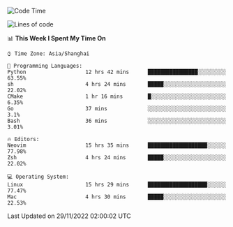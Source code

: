 <!--START_SECTION:waka-->
![Code Time](http://img.shields.io/badge/Code%20Time-1%2C028%20hrs%2052%20mins-blue)

![Lines of code](https://img.shields.io/badge/From%20Hello%20World%20I%27ve%20Written-24%20Thousand%20lines%20of%20code-blue)

📊 **This Week I Spent My Time On** 

```text
⌚︎ Time Zone: Asia/Shanghai

💬 Programming Languages: 
Python                   12 hrs 42 mins      ████████████████░░░░░░░░░   63.55% 
sh                       4 hrs 24 mins       █████░░░░░░░░░░░░░░░░░░░░   22.02% 
CMake                    1 hr 16 mins        █░░░░░░░░░░░░░░░░░░░░░░░░   6.35% 
Go                       37 mins             ░░░░░░░░░░░░░░░░░░░░░░░░░   3.1% 
Bash                     36 mins             ░░░░░░░░░░░░░░░░░░░░░░░░░   3.01%

🔥 Editors: 
Neovim                   15 hrs 35 mins      ███████████████████░░░░░░   77.98% 
Zsh                      4 hrs 24 mins       █████░░░░░░░░░░░░░░░░░░░░   22.02%

💻 Operating System: 
Linux                    15 hrs 29 mins      ███████████████████░░░░░░   77.47% 
Mac                      4 hrs 30 mins       █████░░░░░░░░░░░░░░░░░░░░   22.53%

```


 Last Updated on 29/11/2022 02:00:02 UTC
<!--END_SECTION:waka-->
